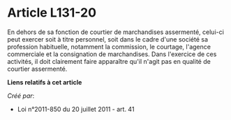 # Article L131-20

En dehors de sa fonction de courtier de marchandises assermenté, celui-ci peut exercer soit à titre personnel, soit dans le
cadre d'une société sa profession habituelle, notamment la commission, le courtage, l'agence commerciale et la consignation
de marchandises. Dans l'exercice de ces activités, il doit clairement faire apparaître qu'il n'agit pas en qualité de
courtier assermenté.

**Liens relatifs à cet article**

_Créé par_:

  - Loi n°2011-850 du 20 juillet 2011 - art. 41

